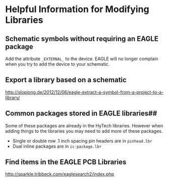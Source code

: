 # Helpful Information for Modifying Libraries

## Schematic symbols without requiring an EAGLE package
Add the attribute <code>\_EXTERNAL\_</code> to the device. EAGLE will no longer complain when you try to add the device to your schematic.

## Export a library based on a schematic
http://slopjong.de/2012/12/06/eagle-extract-a-symbol-from-a-project-to-a-library/

## Common packages stored in EAGLE libraries##
Some of these packages are already in the HyTech libraries. However when adding things to the libraries you may need to add more of these packages.
* Single or double row .1 inch spacing pin headers are in <code>pinhead.lbr</code>
* Dual inline packages are in <code>ic-package.lbr</code>

## Find items in the EAGLE PCB Libraries
http://sparkle.tribbeck.com/eaglesearch2/index.php

